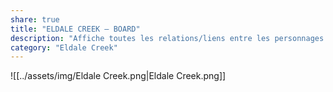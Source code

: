 ```yaml
---
share: true
title: "ELDALE CREEK — BOARD"
description: "Affiche toutes les relations/liens entre les personnages d'Eldale Creek" 
category: "Eldale Creek"
---
```


![[../assets/img/Eldale Creek.png|Eldale Creek.png]]